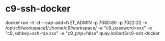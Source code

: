 # c9-ssh-docker

docker run -it -d --cap-add=NET_ADMIN -p 7080:80 -p 7022:22 -v /opt/c9/workspace1/:/home/c9/workspace/ -e "c9_password=xxx" -e "c9_sshkey=ssh-rsa xxx" -e "c9_php=false" quay.io/ibot3/c9-ssh-docker
